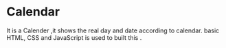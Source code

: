# Calendar
It is a Calender ,it shows the real day and date according to calendar. basic HTML, CSS and JavaScript is used to built this .
